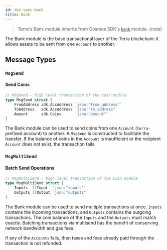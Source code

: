 ```yaml
---
id: dev-spec-bank
title: Bank
---
```


> Terra's Bank module inherits from Cosmos SDK's [`bank`](https://github.com/cosmos/cosmos-sdk/tree/v0.37.4/docs/spec/bank) module.
{note}

The Bank module is the base transactional layer of the Terra blockchain: it allows assets to be sent from one `Account` to another.

## Message Types

### `MsgSend`

#### Send Coins

```go
// MsgSend - high level transaction of the coin module
type MsgSend struct {
    FromAddress sdk.AccAddress `json:"from_address"`
    ToAddress   sdk.AccAddress `json:"to_address"`
    Amount      sdk.Coins      `json:"amount"`
}
```

The Bank module can be used to send coins from one `Account` (`terra-` prefixed account) to another. A `MsgSend` is constructed to facilitate the transfer. If the balance of coins in the `Account` is insufficient or the recipient `Account` does not exist, the transaction fails.

### `MsgMultiSend`

#### Batch Send Operations

```go
// MsgMultiSend - high level transaction of the coin module
type MsgMultiSend struct {
    Inputs  []Input  `json:"inputs"`
    Outputs []Output `json:"outputs"`
}
```

The Bank module can be used to send multiple transactions at once. `Inputs` contains the incoming transactions, and `Outputs` contains the outgoing transactions. The coin balance of the `Inputs` and the `Outputs` must match exactly. Batching transactions via multisend has the benefit of conserving network bandwidth and gas fees.

If any of the `Accounts` fails, then taxes and fees already paid through the transaction is not refunded.

